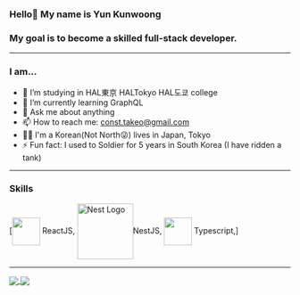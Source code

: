 ### Hello👋 My name is Yun Kunwoong
### My goal is to become a skilled full-stack developer.
---
<!--
**const-takeo/const-takeo** is a ✨ _special_ ✨ repository because its `README.md` (this file) appears on your GitHub profile.

Here are some ideas to get you started:


-->
### I am...
- 🔭 I’m studying in HAL東京 HALTokyo HAL도쿄 college
- 🌱 I’m currently learning GraphQL
- 💬 Ask me about anything
- 📫 How to reach me: const.takeo@gmail.com
- 🏳️‍🌈 I'm a Korean(Not North😜) lives in Japan, Tokyo
- ⚡ Fun fact: I used to Soldier for 5 years in South Korea (I have ridden a tank)

---
### Skills
[<img align="center" src="https://simpleicons.org/icons/react.svg" width="50px" height="50px"/>
ReactJS, 
<img align="center" src="https://nestjs.com/img/logo_text.svg" width="100px" height="100px" alt="Nest Logo" />NestJS, 
<img align="center" src="https://simpleicons.org/icons/typescript.svg" width="50px" height="50px"/>
Typescript,]


---
<a href="https://github.com/anuraghazra/github-readme-stats">
  <img align="center" src="https://github-readme-stats.vercel.app/api/top-langs/?username=const-takeo&layout=compact" />
</a>
<a href="https://github.com/anuraghazra/github-readme-stats">
  <img align="center" src="https://github-readme-stats.vercel.app/api/wakatime?username=const_takeo&v=2&layout=compact" />
</a>
